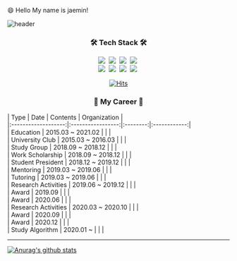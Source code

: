 😄 Hello My name is jaemin!

![header](https://capsule-render.vercel.app/api?type=slice&color=auto&height=150&section=header&text=YOONJAEMIN&fontSize=70&animation=twinkling)

<h3 align="center">🛠 Tech Stack 🛠</h3>

<p align="center"> 
  <img src="https://img.shields.io/badge/Java-007396?style=flat-square&logo=Java&logoColor=white"/></a>&nbsp 
  <img src="https://img.shields.io/badge/Python-3766AB?style=flat-square&logo=Python&logoColor=white"/></a>&nbsp 
  <img src="https://img.shields.io/badge/C-A8B9CC?style=flat-square&logo=C&logoColor=white"/></a>&nbsp 
  <img src="https://img.shields.io/badge/Javascript-ffb13b?style=flat-square&logo=javascript&logoColor=white"/></a>&nbsp 
  <br>
  <img src="https://img.shields.io/badge/Django-092E20?style=flat-square&logo=Django&logoColor=white"/></a>&nbsp 
  <img src="https://img.shields.io/badge/Mysql-E6B91E?style=flat-square&logo=MySql&logoColor=white"/></a>&nbsp 
  <img src="https://img.shields.io/badge/aws-333664?style=flat-square&logo=amazon-aws&logoColor=white"/></a>&nbsp
  <img src="https://img.shields.io/badge/css-1572B6?style=flat-square&logo=css3&logoColor=white"/></a>&nbsp 
</p>

<div align=center>

[![Hits](https://hits.seeyoufarm.com/api/count/incr/badge.svg?url=https%3A%2F%2Fgithub.com%2FJaeMinYooon&count_bg=%2379C83D&title_bg=%23555555&icon=&icon_color=%23E7E7E7&title=hits&edge_flat=false)](https://hits.seeyoufarm.com)

</div>


<h3 align="center">🌱 My Career 🌱</h3>
|         Type        |        Date       | Contents | Organization |<br>
|:-------------------:|:-----------------:|:--------:|:------------:|<br>
|      Education      | 2015.03 ~ 2021.02 |          |              |<br>
|   University Club   | 2015.03 ~ 2016.03 |          |              |<br>
|     Study Group     | 2018.09 ~ 2018.12 |          |              |<br>
|   Work Scholarship  | 2018.09 ~ 2018.12 |          |              |<br>
|  Student President  | 2018.12 ~ 2019.12 |          |              |<br>
|      Mentoring      | 2019.03 ~ 2019.06 |          |              |<br>
|       Tutoring      | 2019.03 ~ 2019.06 |          |              |<br>
| Research Activities | 2019.06 ~ 2019.12 |          |              |<br>
|        Award        | 2019.09           |          |              |<br>
|        Award        | 2020.06           |          |              |<br>
| Research Activities | 2020.03 ~ 2020.10 |          |              |<br>
|        Award        | 2020.09           |          |              |<br>
|        Award        | 2020.12           |          |              |<br>
|   Study Algorithm   | 2020.01 ~         |          |              |<br>


-----

  [![Anurag's github stats](https://github-readme-stats.vercel.app/api?username=JaeMinYooon)](https://github.com/anuraghazra/github-readme-stats)



<!--
**JaeMinYooon/JaeMinYooon** is a ✨ _special_ ✨ repository because its `README.md` (this file) appears on your GitHub profile.

Here are some ideas to get you started:

- 🔭 I’m currently working on ...
- 🌱 I’m currently learning ...
- 👯 I’m looking to collaborate on ...
- 🤔 I’m looking for help with ...
- 💬 Ask me about ...
- 📫 How to reach me: ...
- 😄 Pronouns: ...
- ⚡ Fun fact: ...
-->
